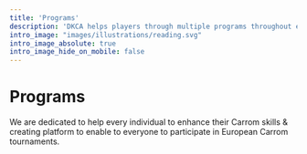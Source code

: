 ```yaml
---
title: 'Programs'
description: 'DKCA helps players through multiple programs throughout each season'
intro_image: "images/illustrations/reading.svg"
intro_image_absolute: true
intro_image_hide_on_mobile: false
---
```


# Programs

We are dedicated to help every individual to enhance their Carrom skills & creating platform to enable to everyone to participate in European Carrom tournaments.
